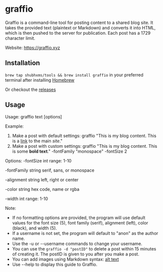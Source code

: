# graffio

Graffio is a command-line tool for posting content to a shared blog site. It takes the provided text (plaintext or Markdown) and converts it into HTML, which is then pushed to the server for publication. Each post has a 1729 character limit.

Website: https://graffio.xyz

## Installation
`brew tap shubhxms/tools && brew install graffio`
in your preferred terminal after installing [Homebrew](https:/homebrew.sh)

Or checkout the [releases](https://github.com/shubhxms/graffio/releases)

## Usage
Usage: graffio text [options]

Example:

1. Make a post with default settings:
   graffio "This is my blog content. This is a [link](https://graffio.xyz) to the main _site_."
2. Make a post with custom settings:
   graffio "This is my blog content. This is some **bold text**." -fontFamily "monospace" -fontSize 2

Options:
-fontSize int
range: 1-10

-fontFamily string
serif, sans, or monospace

-alignment string
left, right or center

-color string
hex code, name or rgba

-width int
range: 1-10

Note:

- If no formatting options are provided, the program will use default values for the font size (5), font family (serif), alignment (left), color (black), and width (5).
- If a username is not set, the program will default to "anon" as the author name.
- Use the -u or --username commands to change your username.
- You can use the `graffio -d "postID"` to delete a post within 15 minutes of creating it. The postID is given to you after you make a post.
- You can add images using Markdown syntax: [alt text](https://link-to-image.com/image.jpg)
- Use --help to display this guide to Graffio.
